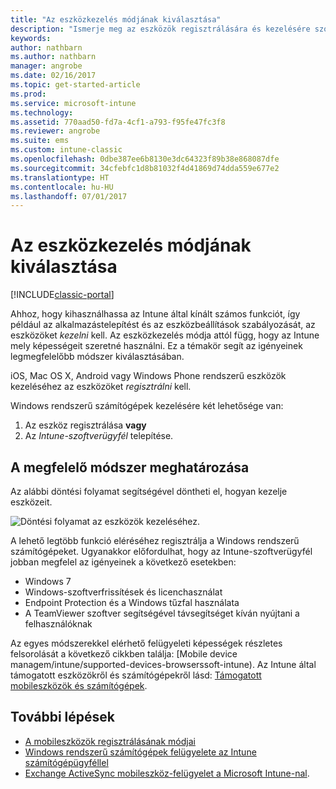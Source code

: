 ```yaml
---
title: "Az eszközkezelés módjának kiválasztása"
description: "Ismerje meg az eszközök regisztrálására és kezelésére szolgáló különböző módszereket."
keywords: 
author: nathbarn
ms.author: nathbarn
manager: angrobe
ms.date: 02/16/2017
ms.topic: get-started-article
ms.prod: 
ms.service: microsoft-intune
ms.technology: 
ms.assetid: 770aad50-fd7a-4cf1-a793-f95fe47fc3f8
ms.reviewer: angrobe
ms.suite: ems
ms.custom: intune-classic
ms.openlocfilehash: 0dbe387ee6b8130e3dc64323f89b38e868087dfe
ms.sourcegitcommit: 34cfebfc1d8b81032f4d41869d74dda559e677e2
ms.translationtype: HT
ms.contentlocale: hu-HU
ms.lasthandoff: 07/01/2017
---
```

# <a name="choose-how-to-manage-devices"></a>Az eszközkezelés módjának kiválasztása

[!INCLUDE[classic-portal](../includes/classic-portal.md)]

Ahhoz, hogy kihasználhassa az Intune által kínált számos funkciót, így például az alkalmazástelepítést és az eszközbeállítások szabályozását, az eszközöket *kezelni* kell. Az eszközkezelés módja attól függ, hogy az Intune mely képességeit szeretné használni. Ez a témakör segít az igényeinek legmegfelelőbb módszer kiválasztásában.

iOS, Mac OS X, Android vagy Windows Phone rendszerű eszközök kezeléséhez az eszközöket *regisztrálni* kell.

Windows rendszerű számítógépek kezelésére két lehetősége van:

1. Az eszköz regisztrálása **vagy**
2. Az *Intune-szoftverügyfél* telepítése.

## <a name="decide-which-method-to-use"></a>A megfelelő módszer meghatározása
Az alábbi döntési folyamat segítségével döntheti el, hogyan kezelje eszközeit.

![Döntési folyamat az eszközök kezeléséhez.](./media/choose-manage-method.png)

A lehető legtöbb funkció eléréséhez regisztrálja a Windows rendszerű számítógépeket. Ugyanakkor előfordulhat, hogy az Intune-szoftverügyfél jobban megfelel az igényeinek a következő esetekben:

- Windows 7
- Windows-szoftverfrissítések és licenchasználat
- Endpoint Protection és a Windows tűzfal használata
- A TeamViewer szoftver segítségével távsegítséget kíván nyújtani a felhasználóknak

Az egyes módszerekkel elérhető felügyeleti képességek részletes felsorolását a következő cikkben találja: [Mobile device managem/intune/supported-devices-browserssoft-intune).
Az Intune által támogatott eszközökről és számítógépekről lásd: [Támogatott mobileszközök és számítógépek](/intune/supported-devices-browsers#intune-supported-devices).

## <a name="next-steps"></a>További lépések

- [A mobileszközök regisztrálásának módjai](/intune-classic/get-started/choose-how-to-enroll-devices1)
- [Windows rendszerű számítógépek felügyelete az Intune számítógépügyféllel](/intune-classic/deploy-use/manage-windows-pcs-with-microsoft-intune)
- [Exchange ActiveSync mobileszköz-felügyelet a Microsoft Intune-nal](/intune-classic/deploy-use/mobile-device-management-with-exchange-activesync-and-microsoft-intune).
